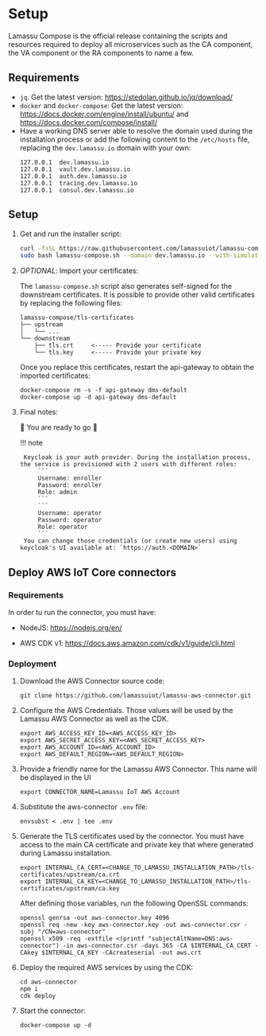 # Setup

Lamassu Compose is the official release containing the scripts and resources required to deploy all microservices such as the CA component, the VA component or the RA components to name a few. 

## Requirements
- `jq`. Get the latest version: <https://stedolan.github.io/jq/download/>
- `docker` and `docker-compose`: Get the latest version: <https://docs.docker.com/engine/install/ubuntu/> and <https://docs.docker.com/compose/install/>
- Have a working DNS server able to resolve the domain used during the installation process or add the following content to the `/etc/hosts` file, replacing the `dev.lamassu.io` domain with your own:
    ```
    127.0.0.1  dev.lamassu.io 
    127.0.0.1  vault.dev.lamassu.io 
    127.0.0.1  auth.dev.lamassu.io 
    127.0.0.1  tracing.dev.lamassu.io 
    127.0.0.1  consul.dev.lamassu.io 
    ```

## Setup
1. Get and run the installer script:
    ```bash
    curl -fsSL https://raw.githubusercontent.com/lamassuiot/lamassu-compose/release/lamassu-compose.sh -o lamassu-compose.sh
    sudo bash lamassu-compose.sh --domain dev.lamassu.io --with-simulators --compose-version develop --simulation-version main
    ```

2. *OPTIONAL*: Import your certificates:

    The `lamassu-compose.sh` script also generates self-signed for the downstream certificates. It is possible to provide other valid certificates by replacing the following files:
    ```
    lamassu-compose/tls-certificates
    ├── upstream
    │   └── ...
    └── downstream
        ├── tls.crt     <----- Provide your certificate
        └── tls.key     <----- Provide your private key
    ```

    Once you replace this certificates, restart the api-gateway to obtain the imported certificates:

    ```
    docker-compose rm -s -f api-gateway dms-default
    docker-compose up -d api-gateway dms-default
    ```

3. Final notes:
    
    🚀 You are ready to go 🚀

    !!! note

        Keycloak is your auth provider. During the installation process, the service is provisioned with 2 users with different roles:
            ```
            Username: enroller
            Password: enroller
            Role: admin
            ```
            ```
            Username: operator
            Password: operator
            Role: operator
            ```
        You can change those credentials (or create new users) using keycloak's UI available at: `https://auth.<DOMAIN>`

## Deploy AWS IoT Core connectors

### Requirements

In order tu run the connector, you must have:

- NodeJS: <https://nodejs.org/en/>

- AWS CDK v1: <https://docs.aws.amazon.com/cdk/v1/guide/cli.html>

### Deployment
1. Download the AWS Connector source code:
    ```
    git clone https://github.com/lamassuiot/lamassu-aws-connector.git
    ```

2. Configure the AWS Credentials. Those values will be used by the Lamassu AWS Connector as well as the CDK.
    ```
    export AWS_ACCESS_KEY_ID=<AWS_ACCESS_KEY_ID>
    export AWS_SECRET_ACCESS_KEY=<AWS_SECRET_ACCESS_KEY>
    export AWS_ACCOUNT_ID=<AWS_ACCOUNT_ID>
    export AWS_DEFAULT_REGION=<AWS_DEFAULT_REGION>
    ```

3. Provide a friendly name for the Lamassu AWS Connector. This name will be displayed in the UI
    ```
    export CONNECTOR_NAME=Lamassu IoT AWS Account
    ```

4.  Substitute the aws-connector `.env` file:
    ```
    envsubst < .env | tee .env
    ```

5. Generate the TLS certificates used by the connector. You must have access to the main CA certificate and private key that where generated during Lamassu installation. 
    ```
    export INTERNAL_CA_CERT=<CHANGE_TO_LAMASSU_INSTALLATION_PATH>/tls-certificates/upstream/ca.crt
    export INTERNAL_CA_KEY=<CHANGE_TO_LAMASSU_INSTALLATION_PATH>/tls-certificates/upstream/ca.key
    ```
    After defining those variables, run the following OpenSSL commands:
    ```
    openssl genrsa -out aws-connector.key 4096
    openssl req -new -key aws-connector.key -out aws-connector.csr -subj "/CN=aws-connector" 
    openssl x509 -req -extfile <(printf "subjectAltName=DNS:aws-connector") -in aws-connector.csr -days 365 -CA $INTERNAL_CA_CERT -CAkey $INTERNAL_CA_KEY -CAcreateserial -out aws.crt
    ```

6. Deploy the required AWS services by using the CDK:
    ```
    cd aws-connector
    npm i
    cdk deploy
    ```

7. Start the connector:
    ```
    docker-compose up -d
    ```
